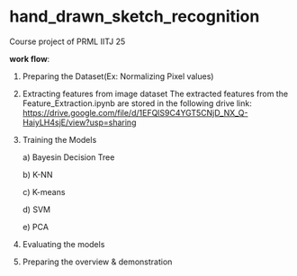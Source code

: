 # hand_drawn_sketch_recognition
Course project of PRML IITJ 25

**work flow**:

1. Preparing the Dataset(Ex: Normalizing Pixel values)
        
2. Extracting features from image dataset
   The extracted features from the Feature_Extraction.ipynb are stored in the following drive link: https://drive.google.com/file/d/1EFQlS9C4YGT5CNjD_NX_Q-HaiyLH4sjE/view?usp=sharing

4. Training the Models

    a) Bayesin Decision Tree

    b) K-NN 

    c) K-means

    d) SVM

    e) PCA

5. Evaluating the models

6. Preparing the overview & demonstration


